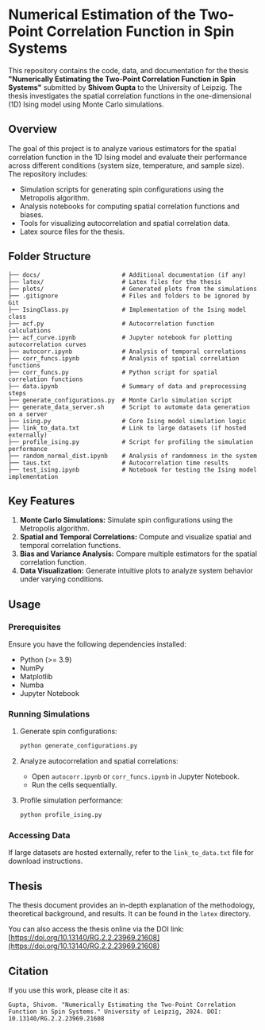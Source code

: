 # Numerical Estimation of the Two-Point Correlation Function in Spin Systems

This repository contains the code, data, and documentation for the thesis **"Numerically Estimating the Two-Point Correlation Function in Spin Systems"** submitted by **Shivom Gupta** to the University of Leipzig. The thesis investigates the spatial correlation functions in the one-dimensional (1D) Ising model using Monte Carlo simulations.

## Overview

The goal of this project is to analyze various estimators for the spatial correlation function in the 1D Ising model and evaluate their performance across different conditions (system size, temperature, and sample size). The repository includes:

- Simulation scripts for generating spin configurations using the Metropolis algorithm.
- Analysis notebooks for computing spatial correlation functions and biases.
- Tools for visualizing autocorrelation and spatial correlation data.
- Latex source files for the thesis.

## Folder Structure

```
├── docs/                       # Additional documentation (if any)
├── latex/                      # Latex files for the thesis
├── plots/                      # Generated plots from the simulations
├── .gitignore                  # Files and folders to be ignored by Git
├── IsingClass.py               # Implementation of the Ising model class
├── acf.py                      # Autocorrelation function calculations
├── acf_curve.ipynb             # Jupyter notebook for plotting autocorrelation curves
├── autocorr.ipynb              # Analysis of temporal correlations
├── corr_funcs.ipynb            # Analysis of spatial correlation functions
├── corr_funcs.py               # Python script for spatial correlation functions
├── data.ipynb                  # Summary of data and preprocessing steps
├── generate_configurations.py  # Monte Carlo simulation script
├── generate_data_server.sh     # Script to automate data generation on a server
├── ising.py                    # Core Ising model simulation logic
├── link_to_data.txt            # Link to large datasets (if hosted externally)
├── profile_ising.py            # Script for profiling the simulation performance
├── random_normal_dist.ipynb    # Analysis of randomness in the system
├── taus.txt                    # Autocorrelation time results
├── test_ising.ipynb            # Notebook for testing the Ising model implementation
```

## Key Features

1. **Monte Carlo Simulations:** Simulate spin configurations using the Metropolis algorithm.
2. **Spatial and Temporal Correlations:** Compute and visualize spatial and temporal correlation functions.
3. **Bias and Variance Analysis:** Compare multiple estimators for the spatial correlation function.
4. **Data Visualization:** Generate intuitive plots to analyze system behavior under varying conditions.

## Usage

### Prerequisites

Ensure you have the following dependencies installed:

- Python (>= 3.9)
- NumPy
- Matplotlib
- Numba
- Jupyter Notebook

### Running Simulations

1. Generate spin configurations:
   ```bash
   python generate_configurations.py
   ```

2. Analyze autocorrelation and spatial correlations:
   - Open `autocorr.ipynb` or `corr_funcs.ipynb` in Jupyter Notebook.
   - Run the cells sequentially.

3. Profile simulation performance:
   ```bash
   python profile_ising.py
   ```

### Accessing Data

If large datasets are hosted externally, refer to the `link_to_data.txt` file for download instructions.

## Thesis

The thesis document provides an in-depth explanation of the methodology, theoretical background, and results. It can be found in the `latex` directory.

You can also access the thesis online via the DOI link:  
[https://doi.org/10.13140/RG.2.2.23969.21608](https://doi.org/10.13140/RG.2.2.23969.21608)

## Citation

If you use this work, please cite it as:

```
Gupta, Shivom. "Numerically Estimating the Two-Point Correlation Function in Spin Systems." University of Leipzig, 2024. DOI: 10.13140/RG.2.2.23969.21608
```
